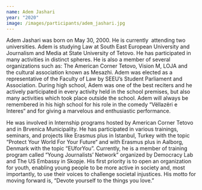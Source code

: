 ```yaml
---
name: Adem Jashari
year: "2020"
image: /images/participants/adem_jashari.jpg
---
```


Adem Jashari was born on May 30, 2000. He is currently  attending two universities. Adem is studying Law at South East European University and Journalism and Media at State University of Tetovo. He has participated in many activities in distinct spheres. He is also a member of several organizations such as: The American Corner Tetovo, Vision M, LOJA and the cultural association known as Mesazhi. Adem was elected as a representative of the Faculty of Law by SEEU’s Student Parliament and Association. During high school, Adem was one of the best reciters and he actively participated in every activity held in the school premises, but also many activities which took place outside the school. Adem will always be remembered in his high school for his role in the comedy “Vëllazëri e Interes“ and for giving a marvelous and enthusiastic performance. 

He was involved in Internship programs hosted by American Corner Tetovo and in Brvenica Municipality. He has participated in various trainings, seminars, and projects like Erasmus plus in Istanbul, Turkey with the topic “Protect Your World For Your Future“ and with Erasmus plus in Aalborg, Denmark with the topic “EUforYou”. Currently, he is a member of training program called “Young Journalists’ Network” organized by Democracy Lab and The US Embassy in Skopje. His first priority is to open an organization for youth, enabling young people to be more active in society and, most importantly, to use their voices to challenge societal injustices. His motto for moving forward is, “Devote yourself to the things you love.”
